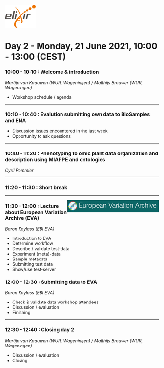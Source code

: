 <img src="images/logo_elixir.png" width="100">

# Day 2 - Monday, 21 June 2021, 10:00 - 13:00 (CEST)

### 10:00 - 10:10 : Welcome & introduction
*Martijn van Kaauwen (WUR, Wageningen) / Matthijs Brouwer (WUR, Wageningen)*
- Workshop schedule / agenda

---

### 10:10 - 10:40 : Evalution submitting own data to BioSamples and ENA
- Discussion [issues](../../../issues) encountered in the last week
- Opportunity to ask questions

---

### 10:40 - 11:20 : Phenotyping to omic plant data organization and description using MIAPPE and ontologies
*Cyril Pommier*

---

### 11:20 - 11:30 : Short break

---

<img align="right" src="images/eva.png" width="300">

###  11:30 - 12:00 : Lecture about __European Variation Archive__ (EVA)
*Baron Koylass (EBI EVA)*
* Introduction to EVA
* Determine workflow
* Describe / validate test-data 
* Experiment (meta)-data
* Sample metadata
* Submitting test data
* Show/use test-server 

### 12:00 - 12:30 : Submitting data to __EVA__ 
*Baron Koylass (EBI EVA)*
* Check & validate data workshop attendees
* Discussion / evaluation
* Finishing 

---

### 12:30 - 12:40 : Closing day 2
*Martijn van Kaauwen (WUR, Wageningen) / Matthijs Brouwer (WUR, Wageningen)*
* Discussion / evaluation
* Closing

